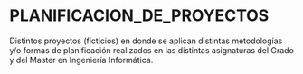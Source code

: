 # PLANIFICACION_DE_PROYECTOS
Distintos proyectos (ficticios) en donde se aplican distintas metodologías y/o formas de planificación realizados en las distintas asignaturas del Grado y del Master en Ingeniería Informática.

